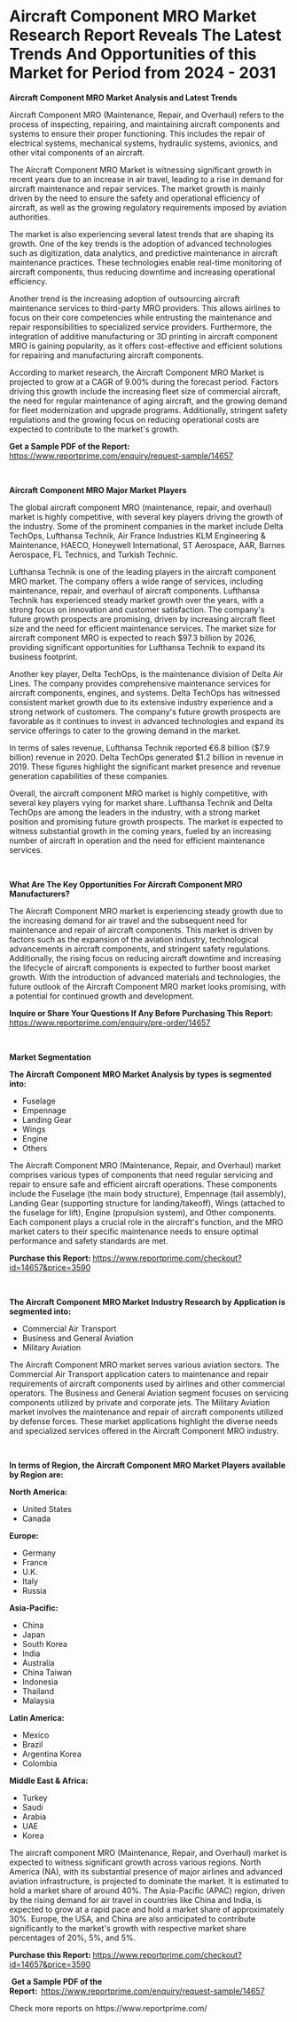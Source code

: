 <p><h1>Aircraft Component MRO Market Research Report Reveals The Latest Trends And Opportunities of this Market for Period from 2024 - 2031</h1></p><p><strong>Aircraft Component MRO Market Analysis and Latest Trends</strong></p>
<p><p>Aircraft Component MRO (Maintenance, Repair, and Overhaul) refers to the process of inspecting, repairing, and maintaining aircraft components and systems to ensure their proper functioning. This includes the repair of electrical systems, mechanical systems, hydraulic systems, avionics, and other vital components of an aircraft. </p><p>The Aircraft Component MRO Market is witnessing significant growth in recent years due to an increase in air travel, leading to a rise in demand for aircraft maintenance and repair services. The market growth is mainly driven by the need to ensure the safety and operational efficiency of aircraft, as well as the growing regulatory requirements imposed by aviation authorities.</p><p>The market is also experiencing several latest trends that are shaping its growth. One of the key trends is the adoption of advanced technologies such as digitization, data analytics, and predictive maintenance in aircraft maintenance practices. These technologies enable real-time monitoring of aircraft components, thus reducing downtime and increasing operational efficiency.</p><p>Another trend is the increasing adoption of outsourcing aircraft maintenance services to third-party MRO providers. This allows airlines to focus on their core competencies while entrusting the maintenance and repair responsibilities to specialized service providers. Furthermore, the integration of additive manufacturing or 3D printing in aircraft component MRO is gaining popularity, as it offers cost-effective and efficient solutions for repairing and manufacturing aircraft components.</p><p>According to market research, the Aircraft Component MRO Market is projected to grow at a CAGR of 9.00% during the forecast period. Factors driving this growth include the increasing fleet size of commercial aircraft, the need for regular maintenance of aging aircraft, and the growing demand for fleet modernization and upgrade programs. Additionally, stringent safety regulations and the growing focus on reducing operational costs are expected to contribute to the market's growth.</p></p>
<p><strong>Get a Sample PDF of the Report:&nbsp;</strong> <a href="https://www.reportprime.com/enquiry/request-sample/14657">https://www.reportprime.com/enquiry/request-sample/14657</a></p>
<p>&nbsp;</p>
<p><strong>Aircraft Component MRO Major Market Players</strong></p>
<p><p>The global aircraft component MRO (maintenance, repair, and overhaul) market is highly competitive, with several key players driving the growth of the industry. Some of the prominent companies in the market include Delta TechOps, Lufthansa Technik, Air France Industries KLM Engineering & Maintenance, HAECO, Honeywell International, ST Aerospace, AAR, Barnes Aerospace, FL Technics, and Turkish Technic.</p><p>Lufthansa Technik is one of the leading players in the aircraft component MRO market. The company offers a wide range of services, including maintenance, repair, and overhaul of aircraft components. Lufthansa Technik has experienced steady market growth over the years, with a strong focus on innovation and customer satisfaction. The company's future growth prospects are promising, driven by increasing aircraft fleet size and the need for efficient maintenance services. The market size for aircraft component MRO is expected to reach $97.3 billion by 2026, providing significant opportunities for Lufthansa Technik to expand its business footprint.</p><p>Another key player, Delta TechOps, is the maintenance division of Delta Air Lines. The company provides comprehensive maintenance services for aircraft components, engines, and systems. Delta TechOps has witnessed consistent market growth due to its extensive industry experience and a strong network of customers. The company's future growth prospects are favorable as it continues to invest in advanced technologies and expand its service offerings to cater to the growing demand in the market.</p><p>In terms of sales revenue, Lufthansa Technik reported €6.8 billion ($7.9 billion) revenue in 2020. Delta TechOps generated $1.2 billion in revenue in 2019. These figures highlight the significant market presence and revenue generation capabilities of these companies.</p><p>Overall, the aircraft component MRO market is highly competitive, with several key players vying for market share. Lufthansa Technik and Delta TechOps are among the leaders in the industry, with a strong market position and promising future growth prospects. The market is expected to witness substantial growth in the coming years, fueled by an increasing number of aircraft in operation and the need for efficient maintenance services.</p></p>
<p>&nbsp;</p>
<p><strong>What Are The Key Opportunities For Aircraft Component MRO Manufacturers?</strong></p>
<p><p>The Aircraft Component MRO market is experiencing steady growth due to the increasing demand for air travel and the subsequent need for maintenance and repair of aircraft components. This market is driven by factors such as the expansion of the aviation industry, technological advancements in aircraft components, and stringent safety regulations. Additionally, the rising focus on reducing aircraft downtime and increasing the lifecycle of aircraft components is expected to further boost market growth. With the introduction of advanced materials and technologies, the future outlook of the Aircraft Component MRO market looks promising, with a potential for continued growth and development.</p></p>
<p><strong>Inquire or Share Your Questions If Any Before Purchasing This Report:</strong> <a href="https://www.reportprime.com/enquiry/pre-order/14657">https://www.reportprime.com/enquiry/pre-order/14657</a></p>
<p>&nbsp;</p>
<p><strong>Market Segmentation</strong></p>
<p><strong>The Aircraft Component MRO Market Analysis by types is segmented into:</strong></p>
<p><ul><li>Fuselage</li><li>Empennage</li><li>Landing Gear</li><li>Wings</li><li>Engine</li><li>Others</li></ul></p>
<p><p>The Aircraft Component MRO (Maintenance, Repair, and Overhaul) market comprises various types of components that need regular servicing and repair to ensure safe and efficient aircraft operations. These components include the Fuselage (the main body structure), Empennage (tail assembly), Landing Gear (supporting structure for landing/takeoff), Wings (attached to the fuselage for lift), Engine (propulsion system), and Other components. Each component plays a crucial role in the aircraft's function, and the MRO market caters to their specific maintenance needs to ensure optimal performance and safety standards are met.</p></p>
<p><strong>Purchase this Report:&nbsp;</strong><a href="https://www.reportprime.com/checkout?id=14657&price=3590">https://www.reportprime.com/checkout?id=14657&price=3590</a></p>
<p>&nbsp;</p>
<p><strong>The Aircraft Component MRO Market Industry Research by Application is segmented into:</strong></p>
<p><ul><li>Commercial Air Transport</li><li>Business and General Aviation</li><li>Military Aviation</li></ul></p>
<p><p>The Aircraft Component MRO market serves various aviation sectors. The Commercial Air Transport application caters to maintenance and repair requirements of aircraft components used by airlines and other commercial operators. The Business and General Aviation segment focuses on servicing components utilized by private and corporate jets. The Military Aviation market involves the maintenance and repair of aircraft components utilized by defense forces. These market applications highlight the diverse needs and specialized services offered in the Aircraft Component MRO industry.</p></p>
<p>&nbsp;</p>
<p><strong>In terms of Region, the Aircraft Component MRO Market Players available by Region are:</strong></p>
<p>
    <p> <strong> North America: </strong>
        <ul>
            <li>United States</li>
            <li>Canada</li>
        </ul>
        </p> 
    <p> <strong> Europe: </strong>
        <ul>
            <li>Germany</li>
            <li>France</li>
            <li>U.K.</li>
            <li>Italy</li>
            <li>Russia</li>
        </ul>
        </p> 
    <p> <strong> Asia-Pacific: </strong>
        <ul>
            <li>China</li>
            <li>Japan</li>
            <li>South Korea</li>
            <li>India</li>
            <li>Australia</li>
            <li>China Taiwan</li>
            <li>Indonesia</li>
            <li>Thailand</li>
            <li>Malaysia</li>
        </ul>
        </p> 
    <p> <strong> Latin America: </strong>
        <ul>
            <li>Mexico</li>
            <li>Brazil</li>
            <li>Argentina Korea</li>
            <li>Colombia</li>
        </ul>
        </p> 
    <p> <strong> Middle East & Africa: </strong>
        <ul>
            <li>Turkey</li>
            <li>Saudi</li>
            <li>Arabia</li>
            <li>UAE</li>
            <li>Korea</li>
        </ul>
    </p>
    </p>
<p><p>The aircraft component MRO (Maintenance, Repair, and Overhaul) market is expected to witness significant growth across various regions. North America (NA), with its substantial presence of major airlines and advanced aviation infrastructure, is projected to dominate the market. It is estimated to hold a market share of around 40%. The Asia-Pacific (APAC) region, driven by the rising demand for air travel in countries like China and India, is expected to grow at a rapid pace and hold a market share of approximately 30%. Europe, the USA, and China are also anticipated to contribute significantly to the market's growth with respective market share percentages of 20%, 5%, and 5%.</p></p>
<p><strong>Purchase this Report: </strong><a href="https://www.reportprime.com/checkout?id=14657&price=3590">https://www.reportprime.com/checkout?id=14657&price=3590</a></p>
<p>&nbsp;<strong>Get a Sample PDF of the Report:&nbsp;&nbsp;</strong><a href="https://www.reportprime.com/enquiry/request-sample/14657">https://www.reportprime.com/enquiry/request-sample/14657</a></p>
<p><strong></strong></p>
<p>Check more reports on https://www.reportprime.com/</p>